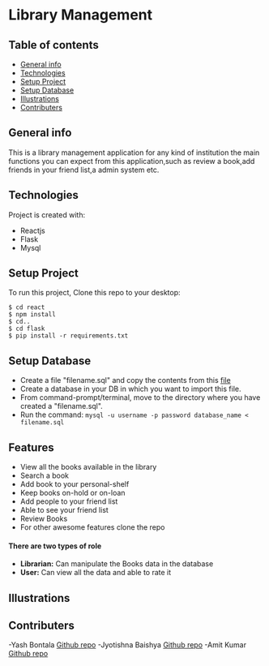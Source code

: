 # Library Management

## Table of contents
* [General info](#general-info)
* [Technologies](#technologies)
* [Setup Project](#setup-project)
* [Setup Database](#setup-database)
* [Illustrations](#illustrations)
* [Contributers](#contributers)

## General info
This is a library management application for any kind of institution the main functions you can expect from this application,such as review a book,add friends in your friend list,a admin system etc.

## Technologies
Project is created with:
* Reactjs
* Flask
* Mysql

## Setup Project
To run this project, Clone this repo to your desktop:

```
$ cd react
$ npm install
$ cd..
$ cd flask
$ pip install -r requirements.txt
```
## Setup Database
* Create a file "filename.sql" and copy the contents from this [file](https://docs.google.com/document/d/1nzmPVmuokZn1_mkOJqJ8ZNw4vlAMMfAkYWciiPnRGXE/edit?usp=sharing)
* Create a database in your DB in which you want to import this file.
* From command-prompt/terminal, move to the directory where you have created a "filename.sql".
* Run the command:
` mysql -u username -p password database_name < filename.sql `

## Features
- View all the books available in the library
- Search a book
- Add book to your personal-shelf
- Keep books on-hold or on-loan
- Add people to your friend list
- Able to see your friend list
- Review Books
- For other awesome features clone the repo

#### There are two types of role
- **Librarian:** Can manipulate the Books data in the database
- **User:** Can view all the data and able to rate it

## Illustrations



## Contributers

-Yash Bontala [Github repo](https://github.com/Yashbontala)
-Jyotishna Baishya [Github repo](https://github.com/JyotishnaBaishya)
-Amit Kumar [Github repo](https://github.com/amit295-cse)








